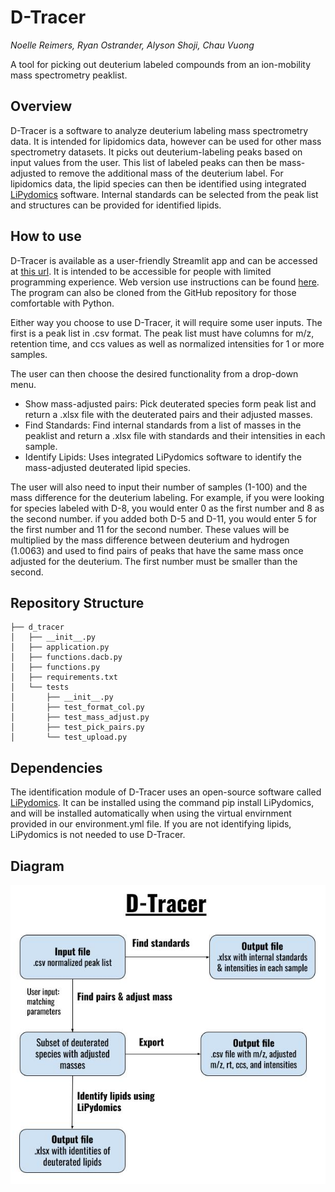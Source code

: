 # D-Tracer
*Noelle Reimers, Ryan Ostrander, Alyson Shoji, Chau Vuong* 

A tool for picking out deuterium labeled compounds from an ion-mobility mass spectrometry peaklist.

## Overview 

D-Tracer is a software to analyze deuterium labeling mass spectrometry data. It is intended for lipidomics data, however can be used for other mass spectrometry datasets. It picks out deuterium-labeling peaks based on input values from the user. This list of labeled peaks can then be mass-adjusted to remove the additional mass of the deuterium label. For lipidomics data, the lipid species can then be identified using integrated [LiPydomics](https://github.com/dylanhross/lipydomics) 
software. Internal standards can be selected from the peak list and structures can be provided for identified lipids. 


## How to use

D-Tracer is available as a user-friendly Streamlit app and can be accessed at [this url](https://nreimers99-d-tracer-d-tracerapplication-867ei8.streamlit.app/). It is intended to be accessible for people with limited programming experience. Web version use instructions can be found [here](https://github.com/nreimers99/d-tracer/blob/main/doc/dtracer_web_user_instructions.pdf). The program can also be cloned from the GitHub repository for those comfortable with Python. 

Either way you choose to use D-Tracer, it will require some user inputs. The first is a peak list in .csv format. The peak list must have columns for m/z, retention time, and ccs values as well as normalized intensities for 1 or more samples. 

The user can then choose the desired functionality from a drop-down menu. 
* Show mass-adjusted pairs: Pick deuterated species form peak list and return a .xlsx file with the deuterated pairs and their adjusted masses.
* Find Standards: Find internal standards from a list of masses in the peaklist and return a .xlsx file with standards and their intensities in each sample.
* Identify Lipids: Uses integrated LiPydomics software to identify the mass-adjusted deuterated lipid species.

The user will also need to input their number of samples (1-100) and the mass difference for the deuterium labeling. For example, if you were looking for species labeled with D-8, you would enter 0 as the first number and 8 as the second number. if you added both D-5 and D-11, you would enter 5 for the first number and 11 for the second number. These values will be multiplied by the mass difference between deuterium and hydrogen (1.0063) and used to find pairs of peaks that have the same mass once adjusted for the deuterium. The first number must be smaller than the second.

## Repository Structure
```
├── d_tracer
│   ├── __init__.py
│   ├── application.py
│   ├── functions.dacb.py
│   ├── functions.py
│   ├── requirements.txt
│   └── tests
│       ├── __init__.py
│       ├── test_format_col.py
│       ├── test_mass_adjust.py
│       ├── test_pick_pairs.py
│       └── test_upload.py
```
## Dependencies

The identification module of D-Tracer uses an open-source software called [LiPydomics](https://github.com/dylanhross/lipydomics). It can be installed using the command pip install LiPydomics, and will be installed automatically when using the virtual envirnment provided in our environment.yml file. If you are not identifying lipids, LiPydomics is not needed to use D-Tracer.

## Diagram

![Structure of D-Tracer](/doc/dtracer_scheme.png)



